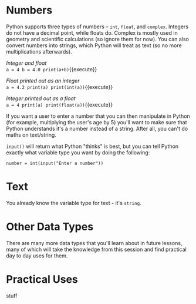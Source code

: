 # Numbers
Python supports three types of numbers – ```int```, ```float```, and ```complex```. Integers do not have a decimal point, while floats do. Complex is mostly used in geometry and scientific calculations (so ignore them for now). You can also convert numbers into strings, which Python will treat as text (so no more multiplications afterwards).

*Integer and float*<br>
`a = 4
b = 4.0
print(a+b)`{{execute}}

*Float printed out as an integer*<br>
`a = 4.2
print(a)
print(int(a))`{{execute}}

*Integer printed out as a float*<br>
`a = 4
print(a)
print(float(a))`{{execute}}

If you want a user to enter a number that you can then manipulate in Python (for example, multiplying the user's age by 5) you'll want to make sure that Python understands it's a number instead of a string. After all, you can't do maths on text/string.

```input()``` will return what Python "thinks" is best, but you can tell Python exactly what variable type you want by doing the following:

```
number = int(input("Enter a number"))
```

# Text
You already know the variable type for text - it's ```string```.

# Other Data Types
There are many more data types that you'll learn about in future lessons, many of which will take the knowledge from this session and find practical day to day uses for them.

# Practical Uses
stuff